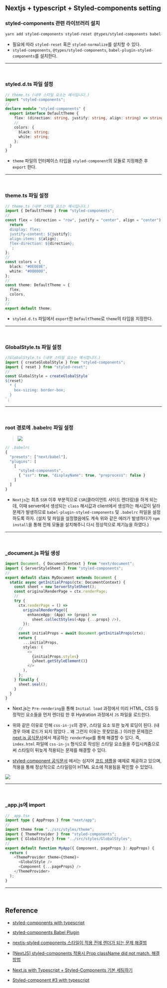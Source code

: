 ## Nextjs + typescript + Styled-components setting

### styled-components 관련 라이브러리 설치

>

```bash
yarn add styled-components styled-reset @types/styled-components babel-plugin-styled-components
```

- 필요에 따라 `styled-reset` 혹은 `styled-normalize`를 설치할 수 있다.
- `styled-components`, `@types/styled-components`, `babel-plugin-styled-components`를 설치한다.

---

<br/>

### styled.d.ts 파일 설정

>

```typescript
// theme.ts (내부 스타일 요소는 예시입니다.)
import "styled-components";
//
declare module "styled-components" {
  export interface DefaultTheme {
    flex: (direction: string, justify: string, align: string) => string;
    //
    colors: {
      black: string;
      white: string;
    };
  }
}
```

- `theme` 파일의 인터페이스 타입을 `styled-component`의 모듈로 지정해준 후 `export` 한다.

---

<br/>

### theme.ts 파일 설정

>

```typescript
// theme.ts (내부 스타일 요소는 예시입니다.)
import { DefaultTheme } from "styled-components";
//
const flex = (direction = "row", justify = "center", align = "center") => {
  return `
  display: flex;
  justify-content: ${justify};
  align-items: ${align};
  flex-direction: ${direction};
  `;
};
//
const colors = {
  black: "#0E0E0E",
  white: "#000000",
};
//
const theme: DefaultTheme = {
  flex,
  colors,
};
//
export default theme;
```

- `styled.d.ts` 파일에서 `export`한 `DefaultTheme`로 `theme`의 타입을 지정한다.

---

<br />

### GlobalStyle.ts 파일 설정

>

```typescript
//GlobalStyle.ts (내부 스타일 요소는 예시입니다.)
import { createGlobalStyle } from "styled-components";
import { reset } from "styled-reset";
//
const GlobalStyle = createGlobalStyle`
${reset}
  * {
    box-sizing: border-box;
  }
`;
```

---

<br/>

### root 경로에 .babelrc 파일 설정

> ![](https://images.velog.io/images/dydalsdl1414/post/a2365a09-31f4-49ad-b78d-ce507b0ffeb4/image.png)

```typescript
// .babelrc
{
  "presets": ["next/babel"],
  "plugins": [
    [
      "styled-components",
      { "ssr": true, "displayName": true, "preprocess": false }
    ]
  ]
}
```

- `Nextjs`는 최초 `SSR` 이후 부분적으로 `CSR`(클라이언트 사이드 렌더링)을 하게 되는데, 이때 server에서 생성되는 `class` 해시값과 client에서 생성하는 해시값이 달라 문제가 발생하므로 `babel-plugin-styled-components` 및 `.babelrc` 파일을 설정하도록 하자. (설치 및 파일을 설정했음에도 계속 위와 같은 에러가 발생하다가 `npm install`을 통해 전체 모듈을 설치해주니 다시 정상적으로 제기능을 하였다.)

---

<br/>

### \_document.js 파일 생성

>

```typescript
import Document, { DocumentContext } from "next/document";
import { ServerStyleSheet } from "styled-components";
//
export default class MyDocument extends Document {
  static async getInitialProps(ctx: DocumentContext) {
    const sheet = new ServerStyleSheet();
    const originalRenderPage = ctx.renderPage;
    //
    try {
      ctx.renderPage = () =>
        originalRenderPage({
          enhanceApp: (App) => (props) =>
            sheet.collectStyles(<App {...props} />),
        });
      //
      const initialProps = await Document.getInitialProps(ctx);
      return {
        ...initialProps,
        styles: (
          <>
            {initialProps.styles}
            {sheet.getStyleElement()}
          </>
        ),
      };
    } finally {
      sheet.seal();
    }
  }
}
```

- Next.js는 `Pre-rendering`을 통해 `Initial load` 과정에서 미리 HTML, CSS 등 정적인 요소들을 먼저 렌더링 한 후 Hydration 과정에서 `JS` 파일을 로드한다.

- 위와 같은 이유로 인해 `css-in-js`의 경우, 스타일 요소 또한 늦게 로딩이 된다. (내 경우 아예 로드가 되지 않았다 .. 왜 그런지 이유는 못찾았음..) 이러한 문제점은 [next.js 공식문서](https://nextjs.org/docs/advanced-features/custom-document#customizing-renderpage)에서 제공하는 `renderPage`를 통해 해결할 수 있다. 즉, `index.html` 파일에 `css-in-js` 형식으로 작성된 스타일 요소들을 주입시켜줌으로써 스타일이 뒤늦게 적용되는 문제를 해결할 수 있다.

- [styled-component 공식문서](https://styled-components.com/docs/advanced#nextjs) 에서는 심지어 [코드 샘플](https://github.com/vercel/next.js/blob/master/examples/with-styled-components/pages/_document.js)을 예제로 제공하고 있으며, 적용을 통해 정상적으로 스타일링이 HTML 요소에 적용됨을 확인할 수 있었다.

![](https://images.velog.io/images/dydalsdl1414/post/2f59acda-6ed8-4c5d-99b9-e30db0252538/Peek%202021-10-16%2001-55.gif)

---

<br/>

### \_app.js에 import

>

```typescript
// _app.tsx
import type { AppProps } from "next/app";
//
import theme from "../src/styles/theme";
import { ThemeProvider } from "styled-components";
import { GlobalStyle } from "../src/styles/GlobalStyles";
//
export default function MyApp({ Component, pageProps }: AppProps) {
  return (
    <ThemeProvider theme={theme}>
      <GlobalStyle />
      <Component {...pageProps} />
    </ThemeProvider>
  );
}
```

---

<br/>

## Reference

- [styled-components with typescript](https://styled-components.com/docs/api#typescript)

- [styled-components Babel Plugin](https://styled-components.com/docs/tooling#babel-plugin)

- [nextjs-styled components 스타일이 적용 전에 렌더가 되는 문제 해결법](https://velog.io/@sbinha/next.js-styled-components-%EC%8A%A4%ED%83%80%EC%9D%BC%EC%9D%B4-%EC%A0%81%EC%9A%A9%EC%A0%84%EC%97%90-%EB%A0%8C%EB%8D%94%EA%B0%80-%EB%90%98%EB%8A%94-%EB%AC%B8%EC%A0%9C-%ED%95%B4%EA%B2%B0%EB%B2%95)

- [[NextJS] styled-components 적용시 Prop className did not match. 해결 방법](https://donis-note.medium.com/nextjs-styled-components-%EC%A0%81%EC%9A%A9%EC%8B%9C-prop-classname-did-not-match-%ED%95%B4%EA%B2%B0-%EB%B0%A9%EB%B2%95-ae71350e9515)

- [Next.js with Typescript + Styled-Components 기본 세팅하기](https://maruzzing.github.io/study/nextjs/Next.js-with-Typescript-+-Styled-Components-%EA%B8%B0%EB%B3%B8-%EC%84%B8%ED%8C%85%ED%95%98%EA%B8%B0/)

- [Styled-component #3 with typescript](https://velog.io/@hwang-eunji/styled-component-typescript#createglobalstyle-%EC%A0%81%EC%9A%A9%ED%95%98%EA%B8%B0)
